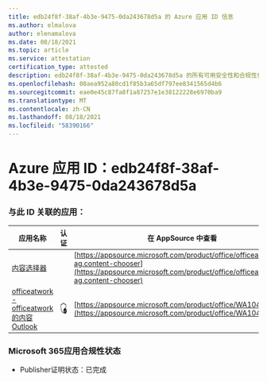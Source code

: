 ```yaml
---
title: edb24f8f-38af-4b3e-9475-0da243678d5a 的 Azure 应用 ID 信息
ms.author: elmalova
author: elenamalova
ms.date: 08/18/2021
ms.topic: article
ms.service: attestation
certification_type: attested
description: edb24f8f-38af-4b3e-9475-0da243678d5a 的所有可用安全性和合规性信息。
ms.openlocfilehash: 08aea952a80cd1f85b3a65df797ee8341565d4b6
ms.sourcegitcommit: eae0e45c87fa8f1a87257e1e38122228e6970ba9
ms.translationtype: MT
ms.contentlocale: zh-CN
ms.lasthandoff: 08/18/2021
ms.locfileid: "58390166"
---
```

# <a name="azure-app-id-edb24f8f-38af-4b3e-9475-0da243678d5a"></a>Azure 应用 ID：edb24f8f-38af-4b3e-9475-0da243678d5a


### <a name="apps-associated-with-this-id"></a>与此 ID 关联的应用：
| **应用名称** | **认证** | **在 AppSource 中查看** |
|--------------|---------------|-----------------------|
| [内容选择器](https://docs.microsoft.com/microsoft-365-app-certification/forward/officeatwork-ag.content-chooser) |  | [https://appsource.microsoft.com/product/office/officeatwork-ag.content-chooser](https://appsource.microsoft.com/product/office/officeatwork-ag.content-chooser) |
| [officeatwork - officeatwork 的内容Outlook](https://docs.microsoft.com/microsoft-365-app-certification/forward/WA104380690) | <img alt="Certified application badge" src="../media/certified-badge.png" height="25" width="25" /> | [https://appsource.microsoft.com/product/office/WA104380690](https://appsource.microsoft.com/product/office/WA104380690) |

### <a name="microsoft-365-app-compliance-status"></a>Microsoft 365应用合规性状态
- Publisher证明状态：已完成
